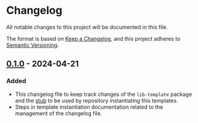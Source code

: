 # Changelog

All notable changes to this project will be documented in this file.

The format is based on [Keep a Changelog](https://keepachangelog.com/en/1.1.0/),
and this project adheres to [Semantic Versioning](https://semver.org/spec/v2.0.0.html).

## [0.1.0] - 2024-04-21

### Added

- This changelog file to keep track changes of the `lib-template` package and the [stub](CHANGELOG-STUB.md) to be
used by repository instantiating this templates.
- Steps in template instantiation documentation related to the management of the changelog file.

[0.1.0]: https://github.com/infrastructure-blocks/ts-lib-template/releases/tag/v0.1.0
